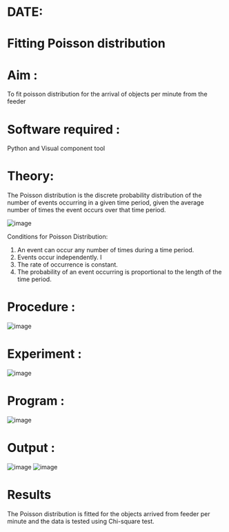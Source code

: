 # DATE:
# Fitting Poisson  distribution
# Aim : 

To fit poisson distribution for the arrival of objects per minute from the feeder

# Software required :  

Python and Visual component tool

# Theory:

The Poisson distribution is the discrete probability distribution of the number of events occurring in a given time period, given the average number of times the event occurs over that time period.

![image](https://user-images.githubusercontent.com/104613195/166248326-fd042076-8b0b-40c4-8b11-1d8e8fcb74db.png)

 Conditions for Poisson Distribution:

1. An event can occur any number of times during a time period.
2. Events occur independently. I
3. The rate of occurrence is constant.
4. The probability of an event occurring is proportional to the length of the time period. 
 
# Procedure :

![image](https://user-images.githubusercontent.com/104613195/166251988-d0c53205-6080-4f7b-ae4c-398178586637.png)

# Experiment :

![image](https://user-images.githubusercontent.com/103921593/230282876-f4a5afbf-cac1-4648-a1b0-c78840638a8e.png)

# Program :
![image](https://github.com/PREETHI3312/Poisson_distribution/assets/151625222/97587a1c-f030-40f9-bc94-c00c85e2208d)


 

# Output : 
![image](https://github.com/PREETHI3312/Poisson_distribution/assets/151625222/7086e320-a4ed-49f8-88f5-7229a98c4deb)
![image](https://github.com/PREETHI3312/Poisson_distribution/assets/151625222/b32e8206-82ef-4055-bbfb-1cd626cdb253)




# Results

The Poisson distribution is fitted for the objects arrived from feeder per minute and the data is tested using Chi-square test. 
 
